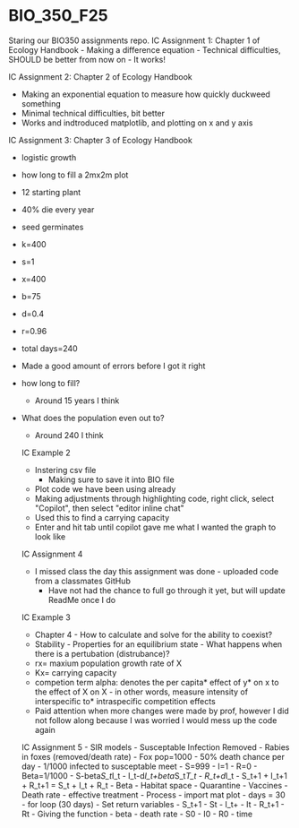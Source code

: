 # BIO_350_F25
Staring our BIO350 assignments repo.
IC Assignment 1: Chapter 1 of Ecology Handbook 
    - Making a difference equation 
    - Technical difficulties, SHOULD be better from now on 
    - It works! 



IC Assignment 2: Chapter 2 of Ecology Handbook 
 - Making an exponential equation to measure how quickly duckweed something
 - Minimal technical difficulties, bit better 
 - Works and indtroduced matplotlib, and plotting on x and y axis 



IC Assignment 3: Chapter 3 of Ecology Handbook 
  - logistic growth 
  - how long to fill a 2mx2m plot 
  - 12 starting plant 
  - 40% die every year 
  -  seed germinates 
  - k=400 
  - s=1 
  - x=400
  - b=75 
  - d=0.4
  - r=0.96
  - total days=240
  - Made a good amount of errors before I got it right 
  - how long to fill? 
     - Around 15 years I think 
  - What does the population even out to? 
    - Around 240 I think 




    IC Example 2
      - Instering csv file 
        - Making sure to save it into BIO file
      - Plot code we have been using already 
      - Making adjustments through highlighting code, right click, select "Copilot", then select "editor inline chat"
      - Used this to find a carrying capacity 
      - Enter and hit tab until copilot gave me what I wanted the graph to look like 




      IC Assignment 4
       - I missed class the day this assignment was done 
        - uploaded code from a classmates GitHub 
         - Have not had the chance to full go through it yet, but will update ReadMe once I do

      




      IC Example 3
       - Chapter 4
        - How to calculate and solve for the ability to coexist?
       - Stability 
        - Properties for an equilibrium state 
        - What happens when there is a pertubation (distrubance)?
       - rx= maxium population growth rate of X
       - Kx= carrying capacity
       - competion term alpha: denotes the per capita* effect of y* on x to the effect of X on X
        - in other words, measure intensity of interspecific to* intraspecific competition effects 
       - Paid attention when more changes were made by prof, however I did not follow along because I was worried I   would mess up the code again






      IC Assignment 5
        - SIR models 
          - Susceptable Infection Removed
        - Rabies in foxes (removed/death rate)
          - Fox pop=1000
          - 50% death chance per day 
          - 1/1000 infected to susceptable meet 
          - S=999
          - I=1
          - R=0
          - Beta=1/1000
          - S-beta*S_t*I_t
          - I_t-d*I_t+beta*S_t*T_t
          - R_t+d*I_t
          - S_t+1 + I_t+1 + R_t+1 = S_t + I_t + R_t
          - Beta 
            - Habitat space 
              - Quarantine 
            - Vaccines
          - Death rate 
            - effective treatment 
          - Process 
            - import mat plot 
            - days = 30
            - for loop (30 days)
            - Set return variables 
              - S_t+1
              - St
              - I_t+
              - It
              - R_t+1
              - Rt
          - Giving the function 
            - beta 
            - death rate 
            - S0
            - I0
            - R0
            - time
         